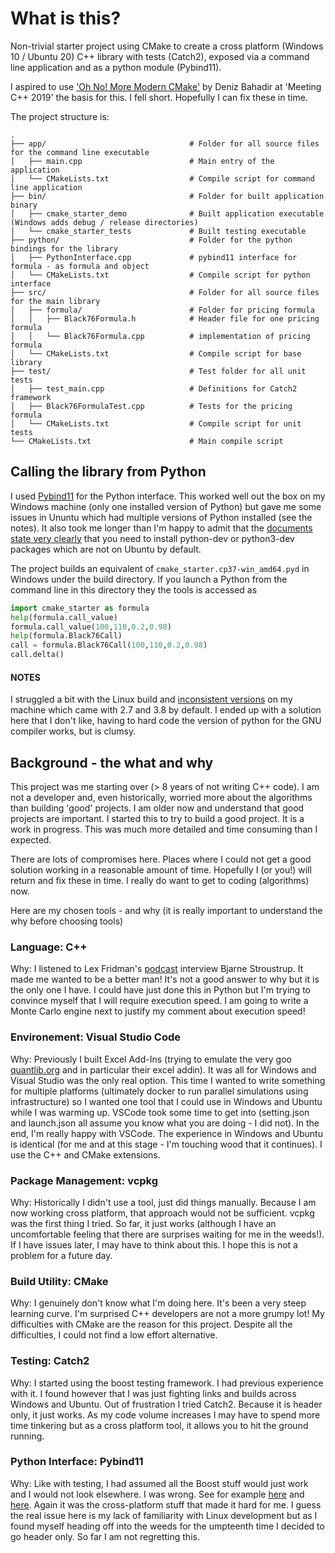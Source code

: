 
# What is this?
Non-trivial starter project using CMake to create a cross platform (Windows 10 / Ubuntu 20) C++ library with tests (Catch2), exposed via a command line application and as a python module (Pybind11). 

I aspired to use ['Oh No! More Modern CMake'](https://www.youtube.com/watch?v=y9kSr5enrSk) by Deniz Bahadir at 'Meeting C++ 2019' the basis for this. I fell short. Hopefully I can fix these in time. 

The project structure is:
```
.
├── app/                                # Folder for all source files for the command line executable
│   ├── main.cpp                        # Main entry of the application
│   └── CMakeLists.txt                  # Compile script for command line application
├── bin/                                # Folder for built application binary
│   ├── cmake_starter_demo              # Built application executable (Windows adds debug / release directories)
│   └── cmake_starter_tests             # Built testing executable  
├── python/                             # Folder for the python bindings for the library
│   ├── PythonInterface.cpp             # pybind11 interface for formula - as formula and object
│   └── CMakeLists.txt                  # Compile script for python interface
├── src/                                # Folder for all source files for the main library
│   ├── formula/                        # Folder for pricing formula
│   │   ├── Black76Formula.h            # Header file for one pricing formula
│   │   └── Black76Formula.cpp          # implementation of pricing formula
│   └── CMakeLists.txt                  # Compile script for base library
├── test/                               # Test folder for all unit tests
│   ├── test_main.cpp                   # Definitions for Catch2 framework
│   ├── Black76FormulaTest.cpp          # Tests for the pricing formula
│   └── CMakeLists.txt                  # Compile script for unit tests
└── CMakeLists.txt                      # Main compile script
```

## Calling the library from Python
I used [Pybind11](https://github.com/pybind/pybind11) for the Python interface. This worked well out the box on my Windows machine (only one installed version of Python) but gave me some issues in Ununtu which had multiple versions of Python installed (see the notes). It also took me longer than I'm happy to admit that the [documents state very clearly](https://pybind11.readthedocs.io/en/stable/basics.html) that you need to install python-dev or python3-dev packages which are not on Ubuntu by default.

The project builds an equivalent of `cmake_starter.cp37-win_amd64.pyd` in Windows under the build directory. If you launch a Python from the command line in this directory they the tools is accessed as
```python
import cmake_starter as formula
help(formula.call_value)
formula.call_value(100,110,0.2,0.98)
help(formula.Black76Call)
call = formula.Black76Call(100,110,0.2,0.98)
call.delta()
```
#### NOTES
I struggled a bit with the Linux build and [inconsistent versions](https://stackoverflow.com/questions/62773837/cmake-and-pybind11-using-inconsistent-python-versions) on my machine which came with 2.7 and 3.8 by default. I ended up with a solution here that I don't like, having to hard code the version of python for the GNU compiler works, but is clumsy. 


## Background - the what and why

This project was me starting over (> 8 years of not writing C++ code). I am not a developer and, even historically, worried more about the algorithms
than building 'good' projects. I am older now and understand that good projects are important. I started this to try to build a good project. It is 
a work in progress. This was much more detailed and time consuming than I expected. 

There are lots of compromises here. Places where I could not get a good solution working in a reasonable amount of time. Hopefully I (or you!) will return 
and fix these in time. I really do want to get to coding (algorithms) now. 

Here are my chosen tools - and why (it is really important to understand the why before choosing tools)

### Language: C++ 
Why: I listened to Lex Fridman's [podcast](https://www.youtube.com/watch?v=uTxRF5ag27A) interview Bjarne Stroustrup. It made me wanted to be a better man! It's not a good answer to why but it is the only one I have. I could have just done this in Python but I'm trying to convince myself that I will require execution speed. I am going to write a Monte Carlo engine next to justify my comment about execution speed! 

### Environement: Visual Studio Code
Why: Previously I built Excel Add-Ins (trying to emulate the very goo [quantlib.org](https://www.quantlib.org/) and in particular their excel addin). It was all for Windows and Visual Studio was the only real option. This time I wanted to write something for multiple platforms (ultimately docker to run parallel simulations using infrastructure) so I wanted one tool that I could use in Windows and Ubuntu while I was warming up. VSCode took some time to get into (setting.json and launch.json all assume you know what you are doing - I did not). In the end, I'm really happy with VSCode. The experience in Windows and Ubuntu is identical (for me and at this stage - I'm touching wood that it continues). I use the C++ and CMake extensions. 

### Package Management: vcpkg
Why: Historically I didn't use a tool, just did things manually. Because I am now working cross platform, that approach would not be sufficient. vcpkg was the first thing I tried. So far, it just works (although I have an uncomfortable feeling that there are surprises waiting for me in the weeds!). If I have issues later, I may have to think about this. I hope this is not a problem for a future day.

### Build Utility: CMake
Why: I genuinely don't know what I'm doing here. It's been a very steep learning curve. I'm surprised C++ developers are not a more grumpy lot! My difficulties with CMake are the reason for this project. Despite all the difficulties, I could not find a low effort alternative.

### Testing: Catch2
Why: I started using the boost testing framework. I had previous experience with it. I found however that I was just fighting links and builds across Windows and Ubuntu. Out of frustration I tried Catch2. Because it is header only, it just works. As my code volume increases I may have to spend more time tinkering but as a cross platform tool, it allows you to hit the ground running.

### Python Interface: Pybind11
Why: Like with testing, I had assumed all the Boost stuff would just work and I would not look elsewhere. I was wrong. See for example [here](https://stackoverflow.com/questions/62623528/cmake-find-packageboost-components-python-fails-but-other-boost-packages-work) and [here](https://stackoverflow.com/questions/62716602/cmake-target-link-libraries-for-boost-python-does-not-find-the-lib-but-the-vari). Again it was the cross-platform stuff that made it hard for me. I guess the real issue here is my lack of familiarity with Linux development but as I found myself heading off into the weeds for the umpteenth time I decided to go header only. So far I am not regretting this.

